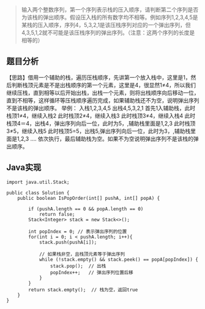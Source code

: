 > 输入两个整数序列，第一个序列表示栈的压入顺序，请判断第二个序列是否为该栈的弹出顺序。假设压入栈的所有数字均不相等。例如序列1,2,3,4,5是某栈的压入顺序，序列4，5,3,2,1是该压栈序列对应的一个弹出序列，但4,3,5,1,2就不可能是该压栈序列的弹出序列。（注意：这两个序列的长度是相等的）
## 题目分析
【思路】借用一个辅助的栈，遍历压栈顺序，先讲第一个放入栈中，这里是1，然后判断栈顶元素是不是出栈顺序的第一个元素，这里是4，很显然1≠4，所以我们继续压栈，直到相等以后开始出栈，出栈一个元素，则将出栈顺序向后移动一位，直到不相等，这样循环等压栈顺序遍历完成，如果辅助栈还不为空，说明弹出序列不是该栈的弹出顺序。 
  举例： 
  入栈1,2,3,4,5 
  出栈4,5,3,2,1 
  首先1入辅助栈，此时栈顶1≠4，继续入栈2 
  此时栈顶2≠4，继续入栈3 
  此时栈顶3≠4，继续入栈4 
  此时栈顶4＝4，出栈4，弹出序列向后一位，此时为5，,辅助栈里面是1,2,3 
  此时栈顶3≠5，继续入栈5 
  此时栈顶5=5，出栈5,弹出序列向后一位，此时为3，,辅助栈里面是1,2,3 
  …. 
  依次执行，最后辅助栈为空。如果不为空说明弹出序列不是该栈的弹出顺序。
## Java实现
```
import java.util.Stack;

public class Solution {
	public boolean IsPopOrder(int[] pushA, int[] popA) {

		if (pushA.length == 0 && popA.length == 0)
			return false;
		Stack<Integer> stack = new Stack<>();
		
		int popIndex = 0; // 表示弹出序列的位置
		for(int i = 0; i < pushA.length; i++){
			stack.push(pushA[i]);
			
			// 如果栈非空，且栈顶元素等于弹出序列
			while (!stack.empty() && stack.peek() == popA[popIndex]) {  
				stack.pop();  // 出栈
				popIndex++;   // 弹出序列位置后移
			}
		}
		return stack.empty();  // 栈为空，返回true
	}
}
```